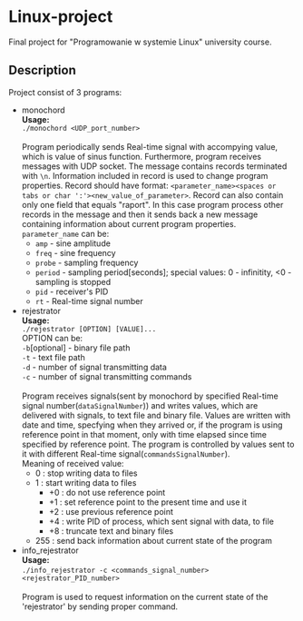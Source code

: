 # Linux-project

Final project for "Programowanie w systemie Linux" university course.

## Description

Project consist of 3 programs:
* monochord<br/>
**Usage:**<br/>
`./monochord <UDP_port_number>`<br/><br/>
Program periodically sends Real-time signal with accompying value, which is value of sinus function.
Furthermore, program receives messages with UDP socket. The message contains records terminated with `\n`. Information included in record is used to change program properties. Record should have format: `<parameter_name><spaces or tabs or char ':'><new_value_of_parameter>`. Record can also contain only one field that equals "raport". In this case program process other records in the message and then it sends back a new message containing information about current program properties.<br/>
`parameter_name` can be:
  * `amp` - sine amplitude
  * `freq` - sine frequency
  * `probe` - sampling frequency
  * `period` - sampling period[seconds]; special values: 0 - infinitity, <0 - sampling is stopped
  * `pid` - receiver's PID
  * `rt` - Real-time signal number
* rejestrator<br/>
**Usage:**<br/>
`./rejestrator [OPTION] [VALUE]...`<br/>
OPTION can be:<br/>
`-b`[optional] - binary file path<br/>
`-t` - text file path<br/>
`-d` - number of signal transmitting data<br/>
`-c` - number of signal transmitting commands<br/><br/>
Program receives signals(sent by monochord by specified Real-time signal number(`dataSignalNumber`)) and writes values, which are delivered with signals, to text file and binary file. Values are written with date and time, specfying when they arrived or, if the program is using reference point in that moment, only with time elapsed since time specified by reference point.
The program is controlled by values sent to it with different Real-time signal(`commandsSignalNumber`).<br/>
Meaning of received value:
  * 0 : stop writing data to files
  * 1 : start writing data to files
    * +0 : do not use reference point
    * +1 : set reference point to the present time and use it 
    * +2 : use previous reference point
    * +4 : write PID of process, which sent signal with data, to file
    * +8 : truncate text and binary files
  * 255 : send back information about current state of the program
* info_rejestrator<br/>
**Usage:**<br/>
`./info_rejestrator -c <commands_signal_number> <rejestrator_PID_number>`<br/><br/>
Program is used to request information on the current state of the 'rejestrator' by sending proper command.
